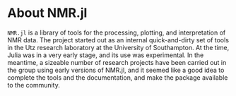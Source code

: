 # About NMR.jl

`NMR.jl` is a library of tools for the processing, plotting, and interpretation
of NMR data. The project started out as an internal quick-and-dirty set of tools
in the Utz research laboratory at the University of Southampton. At the time,
Julia was in a very early stage, and its use was experimental. In the meantime,
a sizeable number of research projects have been carried out in the group using
early versions of NMR.jl, and it seemed like a good idea to complete the tools
and the documentation, and make the package available to the community.

